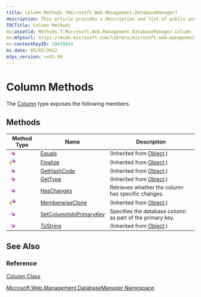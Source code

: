 ```yaml
---
title: Column Methods (Microsoft.Web.Management.DatabaseManager)
description: This article provides a description and list of public and private column methods available for databases.
TOCTitle: Column Methods
ms:assetid: Methods.T:Microsoft.Web.Management.DatabaseManager.Column
ms:mtpsurl: https://msdn.microsoft.com/library/microsoft.web.management.databasemanager.column_methods(v=VS.90)
ms:contentKeyID: 20476814
ms.date: 05/02/2012
mtps_version: v=VS.90
---
```


# Column Methods

The [Column](column-class-microsoft-web-management-databasemanager.md) type exposes the following members.

## Methods

|Method Type|Name|Description|
|--- |--- |--- |
|![Public method](images/Dd566041.pubmethod(en-us,VS.90).gif "Public method")|[Equals](https://msdn.microsoft.com/library/bsc2ak47)|(Inherited from [Object](https://msdn.microsoft.com/library/e5kfa45b).)|
|![Protected method](images/Dd566041.protmethod(en-us,VS.90).gif "Protected method")|[Finalize](https://msdn.microsoft.com/library/4k87zsw7)|(Inherited from [Object](https://msdn.microsoft.com/library/e5kfa45b).)|
|![Public method](images/Dd566041.pubmethod(en-us,VS.90).gif "Public method")|[GetHashCode](https://msdn.microsoft.com/library/zdee4b3y)|(Inherited from [Object](https://msdn.microsoft.com/library/e5kfa45b).)|
|![Public method](images/Dd566041.pubmethod(en-us,VS.90).gif "Public method")|[GetType](https://msdn.microsoft.com/library/dfwy45w9)|(Inherited from [Object](https://msdn.microsoft.com/library/e5kfa45b).)|
|![Public method](images/Dd566041.pubmethod(en-us,VS.90).gif "Public method")|[HasChanges](column-haschanges-method-microsoft-web-management-databasemanager.md)|Retrieves whether the column has specific changes.|
|![Protected method](images/Dd566041.protmethod(en-us,VS.90).gif "Protected method")|[MemberwiseClone](https://msdn.microsoft.com/library/57ctke0a)|(Inherited from [Object](https://msdn.microsoft.com/library/e5kfa45b).)|
|![Public method](images/Dd566041.pubmethod(en-us,VS.90).gif "Public method")|[SetColumnIsInPrimaryKey](column-setcolumnisinprimarykey-method-microsoft-web-management-databasemanager.md)|Specifies the database column as part of the primary key.|
|![Public method](images/Dd566041.pubmethod(en-us,VS.90).gif "Public method")|[ToString](https://msdn.microsoft.com/library/7bxwbwt2)|(Inherited from [Object](https://msdn.microsoft.com/library/e5kfa45b).)|

## See Also

### Reference

[Column Class](column-class-microsoft-web-management-databasemanager.md)

[Microsoft.Web.Management.DatabaseManager Namespace](microsoft-web-management-databasemanager-namespace.md)
